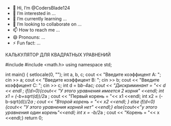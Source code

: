 - 👋 Hi, I’m @CodersBlade124
- 👀 I’m interested in ...
- 🌱 I’m currently learning ...
- 💞️ I’m looking to collaborate on ...
- 📫 How to reach me ...
- 😄 Pronouns: ...
- ⚡ Fun fact: ...

<!---
CodersBlade124/CodersBlade124 is a ✨ special ✨ repository because its `README.md` (this file) appears on your GitHub profile.
You can click the Preview link to take a look at your changes.
---> КАЛЬКУЛЯТОР ДЛЯ КВАДРАТНЫХ УРАВНЕНИЙ
#include <iostream>
#include <math.h>
using namespace std;

int main()
{
setlocale(0, "");
int a, b, c; 
cout << "Введите коэффицент А: ";
cin >> a; 
cout << "Введите коэффицент В: ";
cin >> b;
cout << "Введите коэффицент С: ";
cin >> c;
int d = b*b-4*a*c; 
cout << "Дискриминант = "<< d << endl ;
if(d>0){cout<< "У этого уравнения имеется 2 корня" <<endl;
int x1 = (-b+sqrt(d))/2*a ;
cout << "Первый корень = "<< x1 <<endl;
int x2 = (-b-sqrt(d))/2*a ;
cout << "Второй корень = "<< x2 <<endl;
}
else if(d<0){cout<< "У этого уравнения корней нет" <<endl;}
else{cout<<"у этого уравнения один корень"<<endl;
int x = -b/2*a ;
cout << "Корень = "<< x <<endl;}
return 0;
